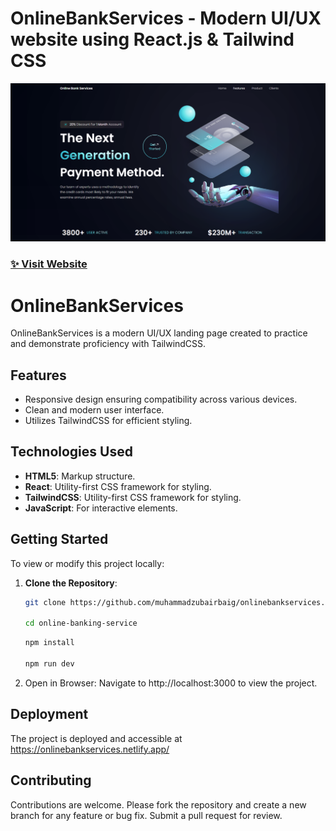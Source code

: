 # OnlineBankServices - Modern UI/UX website using React.js & Tailwind CSS

![OnlineBankServices](src/assets/landing-page.png)

### [✨ Visit Website](https://onlinebankservices.netlify.app/)


# OnlineBankServices

OnlineBankServices is a modern UI/UX landing page created to practice and demonstrate proficiency with TailwindCSS.

## Features

- Responsive design ensuring compatibility across various devices.
- Clean and modern user interface.
- Utilizes TailwindCSS for efficient styling.

## Technologies Used

- **HTML5**: Markup structure.
- **React**: Utility-first CSS framework for styling.
- **TailwindCSS**: Utility-first CSS framework for styling.
- **JavaScript**: For interactive elements.

## Getting Started

To view or modify this project locally:

1. **Clone the Repository**:
   ```bash
   git clone https://github.com/muhammadzubairbaig/onlinebankservices.git

   cd online-banking-service
    ```
    ```bash
    npm install

    npm run dev
    ```

2. Open in Browser: Navigate to http://localhost:3000 to view the project.

## Deployment
The project is deployed and accessible at https://onlinebankservices.netlify.app/


## Contributing
Contributions are welcome. Please fork the repository and create a new branch for any feature or bug fix. Submit a pull request for review.



